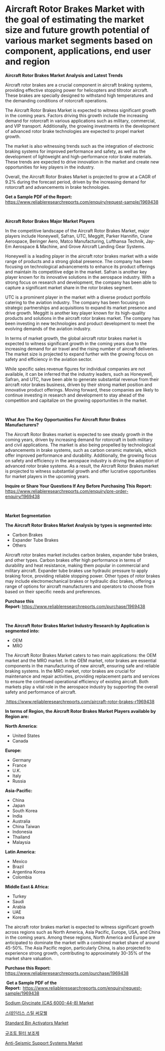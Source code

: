<p><h1>Aircraft Rotor Brakes Market with the goal of estimating the market size and future growth potential of various market segments based on component, applications, end user and region</h1></p><p><strong>Aircraft Rotor Brakes Market Analysis and Latest Trends</strong></p>
<p><p>Aircraft rotor brakes are a crucial component in aircraft braking systems, providing effective stopping power for helicopters and tiltrotor aircraft. These brakes are specially designed to withstand high temperatures and the demanding conditions of rotorcraft operations.</p><p>The Aircraft Rotor Brakes Market is expected to witness significant growth in the coming years. Factors driving this growth include the increasing demand for rotorcraft in various applications such as military, commercial, and VIP transport. Additionally, the growing investments in the development of advanced rotor brake technologies are expected to propel market growth.</p><p>The market is also witnessing trends such as the integration of electronic braking systems for improved performance and safety, as well as the development of lightweight and high-performance rotor brake materials. These trends are expected to drive innovation in the market and create new opportunities for key players in the industry.</p><p>Overall, the Aircraft Rotor Brakes Market is projected to grow at a CAGR of 9.2% during the forecast period, driven by the increasing demand for rotorcraft and advancements in brake technologies.</p></p>
<p><strong>Get a Sample PDF of the Report:&nbsp;</strong> <a href="https://www.reliableresearchreports.com/enquiry/request-sample/1969438">https://www.reliableresearchreports.com/enquiry/request-sample/1969438</a></p>
<p>&nbsp;</p>
<p><strong>Aircraft Rotor Brakes Major Market Players</strong></p>
<p><p>In the competitive landscape of the Aircraft Rotor Brakes Market, major players include Honeywell, Safran, UTC, Meggitt, Parker Hannifin, Crane Aerospace, Beringer Aero, Matco Manufacturing, Lufthansa Technik, Jay-Em Aerospace & Machine, and Grove Aircraft Landing Gear Systems.</p><p>Honeywell is a leading player in the aircraft rotor brakes market with a wide range of products and a strong global presence. The company has been focusing on technological advancements to enhance its product offerings and maintain its competitive edge in the market. Safran is another key player known for its innovative solutions in the aerospace industry. With a strong focus on research and development, the company has been able to capture a significant market share in the rotor brakes segment.</p><p>UTC is a prominent player in the market with a diverse product portfolio catering to the aviation industry. The company has been focusing on strategic partnerships and acquisitions to expand its market presence and drive growth. Meggitt is another key player known for its high-quality products and solutions in the aircraft rotor brakes market. The company has been investing in new technologies and product development to meet the evolving demands of the aviation industry.</p><p>In terms of market growth, the global aircraft rotor brakes market is expected to witness significant growth in the coming years due to the increasing demand for air travel and the rising number of aircraft deliveries. The market size is projected to expand further with the growing focus on safety and efficiency in the aviation sector.</p><p>While specific sales revenue figures for individual companies are not available, it can be inferred that the industry leaders, such as Honeywell, Safran, and UTC, have been able to generate substantial revenue from their aircraft rotor brakes business, driven by their strong market position and innovative product offerings. Moving forward, these companies are likely to continue investing in research and development to stay ahead of the competition and capitalize on the growing opportunities in the market.</p></p>
<p>&nbsp;</p>
<p><strong>What Are The Key Opportunities For Aircraft Rotor Brakes Manufacturers?</strong></p>
<p><p>The Aircraft Rotor Brakes market is expected to see steady growth in the coming years, driven by increasing demand for rotorcraft in both military and civil applications. The market is also being propelled by technological advancements in brake systems, such as carbon ceramic materials, which offer improved performance and durability. Additionally, the growing focus on safety and efficiency in the aerospace industry is driving the adoption of advanced rotor brake systems. As a result, the Aircraft Rotor Brakes market is projected to witness substantial growth and offer lucrative opportunities for market players in the upcoming years.</p></p>
<p><strong>Inquire or Share Your Questions If Any Before Purchasing This Report:</strong> <a href="https://www.reliableresearchreports.com/enquiry/pre-order-enquiry/1969438">https://www.reliableresearchreports.com/enquiry/pre-order-enquiry/1969438</a></p>
<p>&nbsp;</p>
<p><strong>Market Segmentation</strong></p>
<p><strong>The Aircraft Rotor Brakes Market Analysis by types is segmented into:</strong></p>
<p><ul><li>Carbon Brakes</li><li>Expander Tube Brakes</li><li>Others</li></ul></p>
<p><p>Aircraft rotor brakes market includes carbon brakes, expander tube brakes, and other types. Carbon brakes offer high performance in terms of durability and heat resistance, making them popular in commercial and military aircraft. Expander tube brakes use hydraulic pressure to apply braking force, providing reliable stopping power. Other types of rotor brakes may include electromechanical brakes or hydraulic disc brakes, offering a range of options for aircraft manufacturers and operators to choose from based on their specific needs and preferences.</p></p>
<p><strong>Purchase this Report:&nbsp;</strong><a href="https://www.reliableresearchreports.com/purchase/1969438">https://www.reliableresearchreports.com/purchase/1969438</a></p>
<p>&nbsp;</p>
<p><strong>The Aircraft Rotor Brakes Market Industry Research by Application is segmented into:</strong></p>
<p><ul><li>OEM</li><li>MRO</li></ul></p>
<p><p>The Aircraft Rotor Brakes Market caters to two main applications: the OEM market and the MRO market. In the OEM market, rotor brakes are essential components in the manufacturing of new aircraft, ensuring safe and reliable braking systems. In the MRO market, rotor brakes are crucial for maintenance and repair activities, providing replacement parts and services to ensure the continued operational efficiency of existing aircraft. Both markets play a vital role in the aerospace industry by supporting the overall safety and performance of aircraft.</p></p>
<p><a href="https://www.reliableresearchreports.com/aircraft-rotor-brakes-r1969438">&nbsp;https://www.reliableresearchreports.com/aircraft-rotor-brakes-r1969438</a></p>
<p><strong>In terms of Region, the Aircraft Rotor Brakes Market Players available by Region are:</strong></p>
<p>
    <p> <strong> North America: </strong>
        <ul>
            <li>United States</li>
            <li>Canada</li>
        </ul>
        </p> 
    <p> <strong> Europe: </strong>
        <ul>
            <li>Germany</li>
            <li>France</li>
            <li>U.K.</li>
            <li>Italy</li>
            <li>Russia</li>
        </ul>
        </p> 
    <p> <strong> Asia-Pacific: </strong>
        <ul>
            <li>China</li>
            <li>Japan</li>
            <li>South Korea</li>
            <li>India</li>
            <li>Australia</li>
            <li>China Taiwan</li>
            <li>Indonesia</li>
            <li>Thailand</li>
            <li>Malaysia</li>
        </ul>
        </p> 
    <p> <strong> Latin America: </strong>
        <ul>
            <li>Mexico</li>
            <li>Brazil</li>
            <li>Argentina Korea</li>
            <li>Colombia</li>
        </ul>
        </p> 
    <p> <strong> Middle East & Africa: </strong>
        <ul>
            <li>Turkey</li>
            <li>Saudi</li>
            <li>Arabia</li>
            <li>UAE</li>
            <li>Korea</li>
        </ul>
    </p>
    </p>
<p><p>The aircraft rotor brakes market is expected to witness significant growth across regions such as North America, Asia Pacific, Europe, USA, and China in the coming years. Among these regions, North America and Europe are anticipated to dominate the market with a combined market share of around 45-50%. The Asia Pacific region, particularly China, is also projected to experience strong growth, contributing to approximately 30-35% of the market share valuation.</p></p>
<p><strong>Purchase this Report: </strong><a href="https://www.reliableresearchreports.com/purchase/1969438">https://www.reliableresearchreports.com/purchase/1969438</a></p>
<p>&nbsp;<strong>Get a Sample PDF of the Report:&nbsp;&nbsp;</strong><a href="https://www.reliableresearchreports.com/enquiry/request-sample/1969438">https://www.reliableresearchreports.com/enquiry/request-sample/1969438</a></p>
<p><strong></strong></p>
<p><p><a href="https://issuu.com/reportprime-2/docs/sodium-glycinate-cas-6000-44-8-market-size-2030.pp">Sodium Glycinate (CAS 6000-44-8) Market</a></p><p><a href="https://medium.com/@alanperkins1921/%EC%8A%A4%ED%85%8C%EC%9D%B8%EB%A6%AC%EC%8A%A4-%EC%8A%A4%ED%8B%B8-%EC%97%B4%EC%9B%90-%EB%9E%98%EC%BB%A4-%EC%8B%9C%EC%9E%A5-%EC%8B%9C%EC%9E%A5-%EC%A0%90%EC%9C%A0%EC%9C%A8-%EC%8B%9C%EC%9E%A5-%EB%8F%99%ED%96%A5-%EB%B0%8F-%EB%AF%B8%EB%9E%98-%EC%84%B1%EC%9E%A5-%ED%83%90%EC%83%89-4180227295b5">스테인리스 스틸 써모웰</a></p><p><a href="https://github.com/nicholepatriciadoylenwnrjr0/Market-Research-Report-List-2/blob/main/standard-bin-activators-market.md">Standard Bin Activators Market</a></p><p><a href="https://medium.com/@leeanford76845djf/%EB%94%94%EC%95%84%ED%86%A0%EB%A7%88%EC%9D%B4%ED%8A%B8-%ED%95%84%ED%84%B0-%EC%97%90%EC%9D%B4%EB%93%9C-%EC%8B%9C%EC%9E%A5-%EA%B7%9C%EB%AA%A8-%EC%8B%9C%EC%9E%A5-%EC%A0%84%EB%A7%9D-%EB%B0%8F-%EC%8B%9C%EC%9E%A5-%EC%98%88%EC%B8%A1-2024%EB%85%84%EB%B6%80%ED%84%B0-2031%EB%85%84-877a12571d9b">규조토 필터 보조제</a></p><p><a href="https://github.com/gamblestampleyjenny50m5sl6/Market-Research-Report-List-2/blob/main/anti-seismic-support-systems-market.md">Anti-Seismic Support Systems Market</a></p></p>